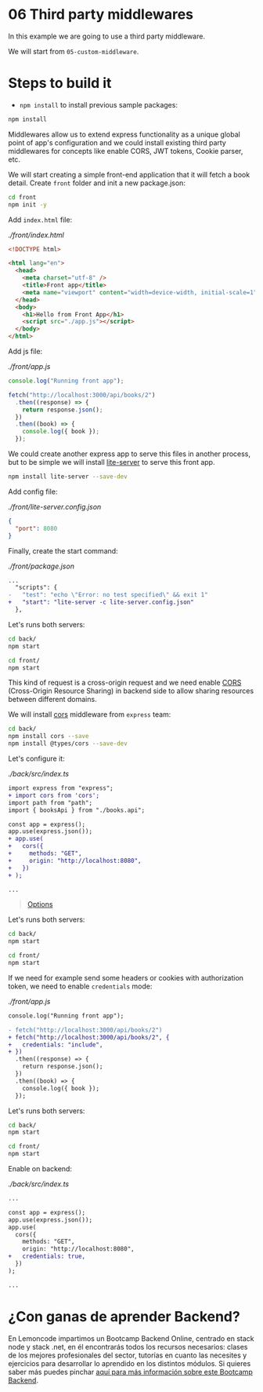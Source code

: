 # 06 Third party middlewares

In this example we are going to use a third party middleware.

We will start from `05-custom-middleware`.

# Steps to build it

- `npm install` to install previous sample packages:

```bash
npm install

```

Middlewares allow us to extend express functionality as a unique global point of app's configuration and we could install existing third party middlewares for concepts like enable CORS, JWT tokens, Cookie parser, etc.

We will start creating a simple front-end application that it will fetch a book detail. Create `front` folder and init a new package.json:

```bash
cd front
npm init -y
```

Add `index.html` file:

_./front/index.html_

```html
<!DOCTYPE html>

<html lang="en">
  <head>
    <meta charset="utf-8" />
    <title>Front app</title>
    <meta name="viewport" content="width=device-width, initial-scale=1" />
  </head>
  <body>
    <h1>Hello from Front App</h1>
    <script src="./app.js"></script>
  </body>
</html>

```

Add js file:

_./front/app.js_

```javascript
console.log("Running front app");

fetch("http://localhost:3000/api/books/2")
  .then((response) => {
    return response.json();
  })
  .then((book) => {
    console.log({ book });
  });

```

We could create another express app to serve this files in another process, but to be simple we will install [lite-server](https://github.com/johnpapa/lite-server) to serve this front app.

```bash
npm install lite-server --save-dev
```

Add config file:

_./front/lite-server.config.json_

```json
{
  "port": 8080
}

```

Finally, create the start command:

_./front/package.json_

```diff
...
  "scripts": {
-   "test": "echo \"Error: no test specified\" && exit 1"
+   "start": "lite-server -c lite-server.config.json"
  },
```

Let's runs both servers:

```bash
cd back/
npm start

cd front/
npm start

```

This kind of request is a cross-origin request and we need enable [CORS](https://developer.mozilla.org/en-US/docs/Web/HTTP/CORS) (Cross-Origin Resource Sharing) in backend side to allow sharing resources between different domains.

We will install [cors](https://github.com/expressjs/cors) middleware from `express` team:

```bash
cd back/
npm install cors --save
npm install @types/cors --save-dev

```

Let's configure it:

_./back/src/index.ts_

```diff
import express from "express";
+ import cors from 'cors';
import path from "path";
import { booksApi } from "./books.api";

const app = express();
app.use(express.json());
+ app.use(
+   cors({
+     methods: "GET",
+     origin: "http://localhost:8080",
+   })
+ );

...

```

> [Options](https://github.com/expressjs/cors#configuration-options)

Let's runs both servers:

```bash
cd back/
npm start

cd front/
npm start

```

If we need for example send some headers or cookies with authorization token, we need to enable `credentials` mode:

_./front/app.js_

```diff
console.log("Running front app");

- fetch("http://localhost:3000/api/books/2")
+ fetch("http://localhost:3000/api/books/2", {
+   credentials: "include",
+ })
  .then((response) => {
    return response.json();
  })
  .then((book) => {
    console.log({ book });
  });

```

Let's runs both servers:

```bash
cd back/
npm start

cd front/
npm start

```

Enable on backend:

_./back/src/index.ts_

```diff
...

const app = express();
app.use(express.json());
app.use(
  cors({
    methods: "GET",
    origin: "http://localhost:8080",
+   credentials: true,
  })
);

...

```

# ¿Con ganas de aprender Backend?

En Lemoncode impartimos un Bootcamp Backend Online, centrado en stack node y stack .net, en él encontrarás todos los recursos necesarios: clases de los mejores profesionales del sector, tutorías en cuanto las necesites y ejercicios para desarrollar lo aprendido en los distintos módulos. Si quieres saber más puedes pinchar [aquí para más información sobre este Bootcamp Backend](https://lemoncode.net/bootcamp-backend#bootcamp-backend/banner).
